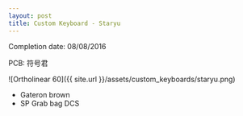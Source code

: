```yaml
---
layout: post
title: Custom Keyboard - Staryu
---
```


Completion date: 08/08/2016

PCB: 符号君

![Ortholinear 60]({{ site.url }}/assets/custom_keyboards/staryu.png)

* Gateron brown
* SP Grab bag DCS
